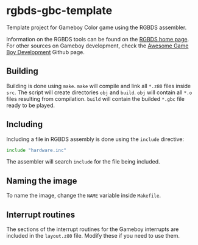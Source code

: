 # rgbds-gbc-template
Template project for Gameboy Color game using the RGBDS assembler.

Information on the RGBDS tools can be found on the
[RGBDS home page](https://rgbds.gbdev.io/).
For other sources on Gameboy development, check the
[Awesome Game Boy Development](https://github.com/gbdev/awesome-gbdev)
Github page.

## Building

Building is done using `make`. `make` will compile and link all `*.z80` files
inside `src`. The script will create directories `obj` and `build`. `obj`
will contain all `*.o` files resulting from compilation. `build` will contain
the builded `*.gbc` file ready to be played.

## Including

Including a file in RGBDS assembly is done using the `include` directive:

```asm
include "hardware.inc"
```

The assembler will search `include` for the file being included.

## Naming the image

To name the image, change the `NAME` variable inside `Makefile`.

## Interrupt routines

The sections of the interrupt routines for the Gameboy interrupts are
included in the `layout.z80` file. Modify these if you need to use them.